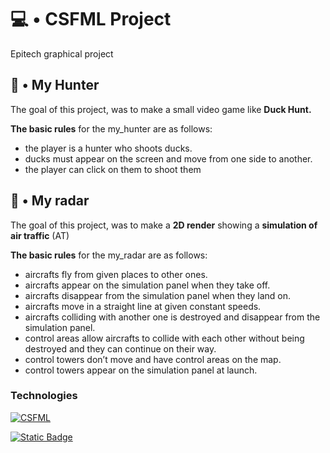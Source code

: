 # 💻 • CSFML Project

Epitech graphical project

## 🦆 • My Hunter

The goal of this project, was to make a small video game like **Duck Hunt.**

**The basic rules** for the my_hunter are as follows:
- the player is a hunter who shoots ducks.
- ducks must appear on the screen and move from one side to another.
- the player can click on them to shoot them

## 🛫 • My radar

The goal of this project, was to make a **2D render** showing a **simulation of air traffic** (AT)

**The basic rules** for the my_radar are as follows:
- aircrafts fly from given places to other ones.
- aircrafts appear on the simulation panel when they take off.
- aircrafts disappear from the simulation panel when they land on.
- aircrafts move in a straight line at given constant speeds.
- aircrafts colliding with another one is destroyed and disappear from the simulation panel.
- control areas allow aircrafts to collide with each other without being destroyed and they can continue on their way.
- control towers don’t move and have control areas on the map.
- control towers appear on the simulation panel at launch.

### Technologies


[![CSFML](https://img.shields.io/badge/CSFML-Dvaking?style=for-the-badge&color=light%20green&link=https%3A%2F%2Fwww.sfml-dev.org%2Fdownload%2Fcsfml%2F)
](https://www.sfml-dev.org/download/csfml/)

[![Static Badge](https://img.shields.io/badge/Language_C-Dvaking?style=for-the-badge&color=blue&link=https%3A%2F%2Ffr.wikipedia.org%2Fwiki%2FC_(langage))
](https://fr.wikipedia.org/wiki/C_(langage))
